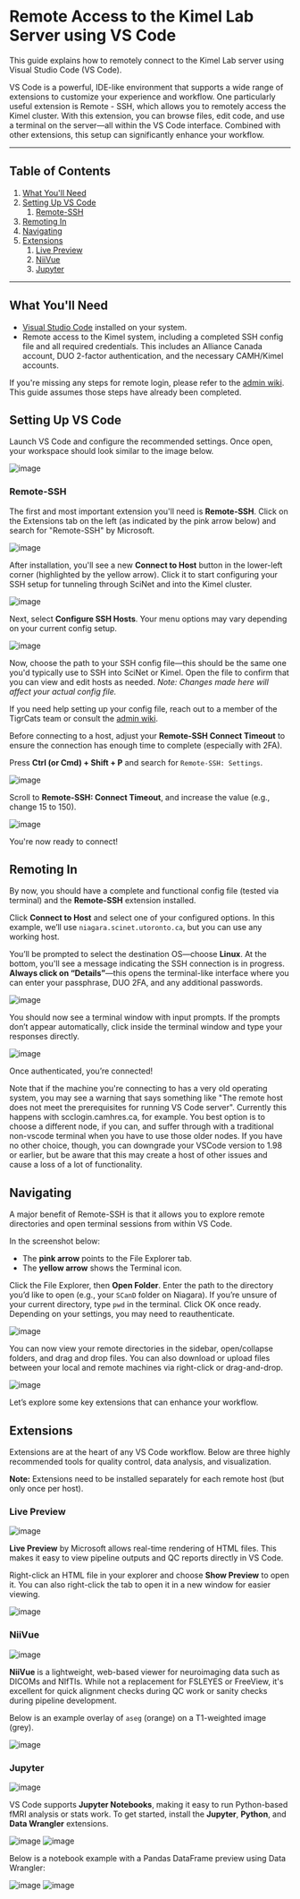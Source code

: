 # Remote Access to the Kimel Lab Server using VS Code


This guide explains how to remotely connect to the Kimel Lab server using Visual Studio Code (VS Code).

VS Code is a powerful, IDE-like environment that supports a wide range of extensions to customize your experience and workflow. One particularly useful extension is Remote - SSH, which allows you to remotely access the Kimel cluster. With this extension, you can browse files, edit code, and use a terminal on the server—all within the VS Code interface. Combined with other extensions, this setup can significantly enhance your workflow.

---

## Table of Contents

1. [What You'll Need](#what-youll-need)   
2. [Setting Up VS Code](#setting-up-vs-code)
    1. [Remote-SSH](#remote-ssh)
3. [Remoting In](#remoting-in)
4. [Navigating](#navigating)
5. [Extensions](#extensions)
    1. [Live Preview](#live-preview)
    2. [NiiVue](#niivue)
    3. [Jupyter](#jupyter)

---

## What You'll Need

- [Visual Studio Code](https://code.visualstudio.com/download) installed on your system.
- Remote access to the Kimel system, including a completed SSH config file and all required credentials. This includes an Alliance Canada account, DUO 2-factor authentication, and the necessary CAMH/Kimel accounts.

If you're missing any steps for remote login, please refer to the [admin wiki](https://github.com/TIGRLab/admin/wiki/SciNet). This guide assumes those steps have already been completed.

## Setting Up VS Code

Launch VS Code and configure the recommended settings. Once open, your workspace should look similar to the image below.

![image](../_images/vscode/vscode_main_page.png)

### Remote-SSH

The first and most important extension you'll need is **Remote-SSH**. Click on the Extensions tab on the left (as indicated by the pink arrow below) and search for "Remote-SSH" by Microsoft.

![image](../_images/vscode/remote_ssh.png)

After installation, you'll see a new **Connect to Host** button in the lower-left corner (highlighted by the yellow arrow). Click it to start configuring your SSH setup for tunneling through SciNet and into the Kimel cluster.

![image](../_images/vscode/remote_ssh_pallete.png)

Next, select **Configure SSH Hosts**. Your menu options may vary depending on your current config setup.

![image](../_images/vscode/connect_to_host.png)

Now, choose the path to your SSH config file—this should be the same one you'd typically use to SSH into SciNet or Kimel. Open the file to confirm that you can view and edit hosts as needed. *Note: Changes made here will affect your actual config file.*

If you need help setting up your config file, reach out to a member of the TigrCats team or consult the [admin wiki](https://github.com/TIGRLab/admin/wiki/SciNet).

Before connecting to a host, adjust your **Remote-SSH Connect Timeout** to ensure the connection has enough time to complete (especially with 2FA).

Press **Ctrl (or Cmd) + Shift + P** and search for `Remote-SSH: Settings`.

![image](../_images/vscode/remote_settings.png)

Scroll to **Remote-SSH: Connect Timeout**, and increase the value (e.g., change 15 to 150).

![image](../_images/vscode/connection_timeout.png)

You're now ready to connect!

## Remoting In

By now, you should have a complete and functional config file (tested via terminal) and the **Remote-SSH** extension installed.

Click **Connect to Host** and select one of your configured options. In this example, we’ll use `niagara.scinet.utoronto.ca`, but you can use any working host.

You’ll be prompted to select the destination OS—choose **Linux**. At the bottom, you'll see a message indicating the SSH connection is in progress. **Always click on “Details”**—this opens the terminal-like interface where you can enter your passphrase, DUO 2FA, and any additional passwords.

![image](../_images/vscode/remoting_niagara.png)

You should now see a terminal window with input prompts. If the prompts don’t appear automatically, click inside the terminal window and type your responses directly.

![image](../_images/vscode/duo_ssh.png)

Once authenticated, you’re connected!

Note that if the machine you're connecting to has a very old operating system, you may see a warning that says something like "The remote host does not meet the prerequisites for running VS Code server". Currently this happens with scclogin.camhres.ca, for example. You best option is to choose a different node, if you can, and suffer through with a traditional non-vscode terminal when you have to use those older nodes. If you have no other choice, though, you can downgrade your VSCode version to 1.98 or earlier, but be aware that this may create a host of other issues and cause a loss of a lot of functionality.

## Navigating

A major benefit of Remote-SSH is that it allows you to explore remote directories and open terminal sessions from within VS Code.

In the screenshot below:
- The **pink arrow** points to the File Explorer tab.
- The **yellow arrow** shows the Terminal icon.

Click the File Explorer, then **Open Folder**. Enter the path to the directory you’d like to open (e.g., your `SCanD` folder on Niagara). If you’re unsure of your current directory, type `pwd` in the terminal. Click OK once ready. Depending on your settings, you may need to reauthenticate.

![image](../_images/vscode/niagara_files.png)

You can now view your remote directories in the sidebar, open/collapse folders, and drag and drop files. You can also download or upload files between your local and remote machines via right-click or drag-and-drop.

![image](../_images/vscode/niagara_directories.png)

Let’s explore some key extensions that can enhance your workflow.

## Extensions

Extensions are at the heart of any VS Code workflow. Below are three highly recommended tools for quality control, data analysis, and visualization.

**Note:** Extensions need to be installed separately for each remote host (but only once per host).

### Live Preview

![image](../_images/vscode/live_preview.png)

**Live Preview** by Microsoft allows real-time rendering of HTML files. This makes it easy to view pipeline outputs and QC reports directly in VS Code.

Right-click an HTML file in your explorer and choose **Show Preview** to open it. You can also right-click the tab to open it in a new window for easier viewing.

![image](../_images/vscode/html_preview.png)

### NiiVue

![image](../_images/vscode/niivue.png)

**NiiVue** is a lightweight, web-based viewer for neuroimaging data such as DICOMs and NIfTIs. While not a replacement for FSLEYES or FreeView, it's excellent for quick alignment checks during QC work or sanity checks during pipeline development.

Below is an example overlay of `aseg` (orange) on a T1-weighted image (grey).

![image](../_images/vscode/niivue_overlay.png)

### Jupyter

![image](../_images/vscode/jupyter.png)

VS Code supports **Jupyter Notebooks**, making it easy to run Python-based fMRI analysis or stats work. To get started, install the **Jupyter**, **Python**, and **Data Wrangler** extensions.

![image](../_images/vscode/python.png) ![image](../_images/vscode/data_wrangler.png)

Below is a notebook example with a Pandas DataFrame preview using Data Wrangler:

![image](../_images/vscode/jupyter_example.png) ![image](../_images/vscode/dw_example.png)
